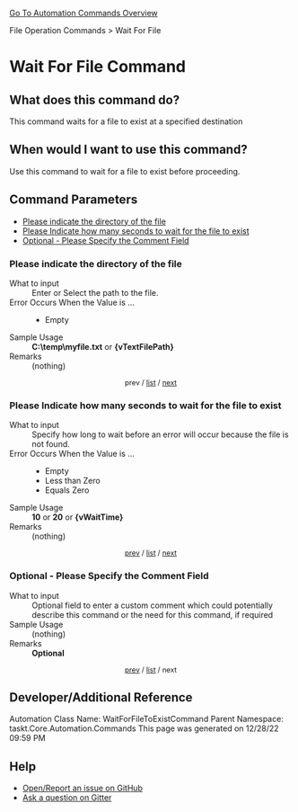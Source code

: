 <!--TITLE: Wait For File Command -->
<!-- SUBTITLE: a command in the File Operation Commands group. -->
[Go To Automation Commands Overview](/automation-commands.md)


File Operation Commands &gt; Wait For File


# Wait For File Command


## What does this command do?
This command waits for a file to exist at a specified destination


## When would I want to use this command?
Use this command to wait for a file to exist before proceeding.


<a id="param_list"></a>
## Command Parameters
- [Please indicate the directory of the file](#param_0)
- [Please Indicate how many seconds to wait for the file to exist](#param_1)
- [Optional - Please Specify the Comment Field](#param_2)


<a id="param_0"></a>
### Please indicate the directory of the file


<dl>
<dt>What to input</dt><dd>Enter or Select the path to the file.</dd>
<dt>Error Occurs When the Value is ...</dt><dd><ul>
<li>Empty</li>
</ul></dd>
<dt>Sample Usage</dt><dd><strong>C:\temp\myfile.txt</strong> or <strong>{vTextFilePath}</strong></dd>
<dt>Remarks</dt><dd>(nothing)</dd>
</dl>




<div style="font-size: 90%; text-align: center">


prev / [list](#param_list) / [next](#param_1)


</div>


<a id="param_1"></a>
### Please Indicate how many seconds to wait for the file to exist


<dl>
<dt>What to input</dt><dd>Specify how long to wait before an error will occur because the file is not found.</dd>
<dt>Error Occurs When the Value is ...</dt><dd><ul>
<li>Empty</li>
<li>Less than Zero</li>
<li>Equals Zero</li>
</ul></dd>
<dt>Sample Usage</dt><dd><strong>10</strong> or <strong>20</strong> or <strong>{vWaitTime}</strong></dd>
<dt>Remarks</dt><dd>(nothing)</dd>
</dl>




<div style="font-size: 90%; text-align: center">


[prev](#param_1) / [list](#param_list) / [next](#param_2)


</div>


<a id="param_2"></a>
### Optional - Please Specify the Comment Field


<dl>
<dt>What to input</dt><dd>Optional field to enter a custom comment which could potentially describe this command or the need for this command, if required</dd>
<dt>Sample Usage</dt><dd>(nothing)</dd>
<dt>Remarks</dt><dd><strong>Optional</strong><br></dd>
</dl>




<div style="font-size: 90%; text-align: center">


[prev](#param_2) / [list](#param_list) / next


</div>


## Developer/Additional Reference
Automation Class Name: WaitForFileToExistCommand
Parent Namespace: taskt.Core.Automation.Commands
This page was generated on 12/28/22 09:59 PM


## Help
- [Open/Report an issue on GitHub](https://github.com/rcktrncn/taskt/issues/new)
- [Ask a question on Gitter](https://gitter.im/taskt-rpa/Lobby)
